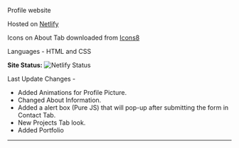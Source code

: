 Profile website

Hosted on [Netlify](https://netlify.app/)

Icons on About Tab downloaded from [Icons8](https://icons8.com/)

Languages - HTML and CSS

__Site Status:__ ![Netlify Status](https://api.netlify.com/api/v1/badges/6812be60-d0dc-4d93-b22b-f1f54abcfca7/deploy-status)

Last Update Changes - 

- Added Animations for Profile Picture.
- Changed About Information.
- Added a alert box (Pure JS) that will pop-up after submitting the form in Contact Tab.
- New Projects Tab look. 
- Added Portfolio
------

